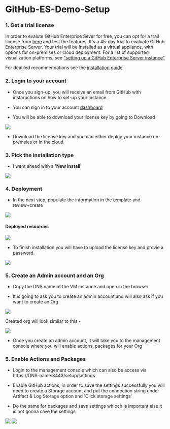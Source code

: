 # GitHub-ES-Demo-Setup

### 1. Get a trial license 

In order to evalute GitHub Enterprise Sever for free, you can opt for a trail license from [here](https://enterprise.github.com/trial) and test the features. It's a 45-day trial to evaluate GitHub Enterprise Server. Your trial will be installed as a virtual appliance, with options for on-premises or cloud deployment. For a list of supported visualization platforms, see ["setting up a GitHub Enterprise Server instance"](https://docs.github.com/en/enterprise-server@3.3/admin/installation/setting-up-a-github-enterprise-server-instance)

For deatiled recommendations see the [installation guide](https://docs.github.com/en/enterprise-server@3.3/admin/installation)

### 2. Login to your account

- Once you sign-up, you will receive an email from GitHub with instaructions on how to set-up your instance. 

- You can sign in to your account [dashboard](https://enterprise.github.com/login)

- You will be able to download your license key by going to Download

<img src= /images/download.jpg>

- Download the license key and you can either deploy your instance on-premsies or in the cloud

### 3. Pick the installation type

- I went ahead with a **'New Install'**

<img src= /images/installation_type.jpg>

### 4. Deployment 

- In the next step, populate the information in the template and review+create
<img src= /images/deploy-template.png>


#### Deployed resources 
<img src= /images/deployed-resources.png>

- To finish installation you will have to upload the license key and provie a password. 

<img src= /images/upload-cert.png>

### 5. Create an Admin account and an Org

- Copy the DNS name of the VM instance and open in the browser 

- It is going to ask you to create an admin account and will also ask if you want to create an Org

<img src= /images/admin-account.png>

Created org will look similar to this - 

<img src= /images/demo-org.png>

- Once you create an admin account, it will take you to the management console where you will enable actions, packages for your Org

### 5. Enable Actions and Packages

- Login to the management console which can also be access via https://DNS-name:8443/setup/settings

- Enable GitHub actions, in order to save the settings successfully you will need to create a Storage account and put the connection string under Artifact & Log Storage option and 'Click storage settings' 

- Do the same for packages and save settings whioch is important else it is not gonna save the settings 

<img src= /images/enable-action.png>

<img src= /images/enable-packages.png>



